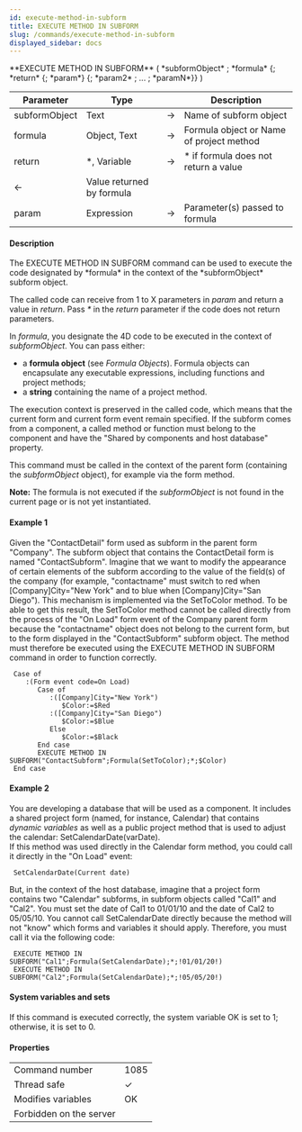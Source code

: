 ```yaml
---
id: execute-method-in-subform
title: EXECUTE METHOD IN SUBFORM
slug: /commands/execute-method-in-subform
displayed_sidebar: docs
---
```


<!--REF #_command_.EXECUTE METHOD IN SUBFORM.Syntax-->**EXECUTE METHOD IN SUBFORM** ( *subformObject* ; *formula* {; *return* {; *param*} {; *param2* ; ... ; *paramN*}} )<!-- END REF-->
<!--REF #_command_.EXECUTE METHOD IN SUBFORM.Params-->
| Parameter | Type |  | Description |
| --- | --- | --- | --- |
| subformObject | Text | &#8594;  | Name of subform object |
| formula | Object, Text | &#8594;  | Formula object or Name of project method |
| return | *, Variable | &#8594;  | * if formula does not return a value |
| &#8592; | Value returned by formula |
| param | Expression | &#8594;  | Parameter(s) passed to formula |

<!-- END REF-->

#### Description 

<!--REF #_command_.EXECUTE METHOD IN SUBFORM.Summary-->The EXECUTE METHOD IN SUBFORM command can be used to execute the code designated by *formula* in the context of the *subformObject* subform object.<!-- END REF--> 

The called code can receive from 1 to X parameters in *param* and return a value in *return*. Pass *\** in the *return* parameter if the code does not return parameters. 

In *formula*, you designate the 4D code to be executed in the context of *subformObject*. You can pass either:

* a **formula object** (see *Formula Objects*). Formula objects can encapsulate any executable expressions, including functions and project methods;
* a **string** containing the name of a project method.

The execution context is preserved in the called code, which means that the current form and current form event remain specified. If the subform comes from a component, a called method or function must belong to the component and have the "Shared by components and host database" property.

This command must be called in the context of the parent form (containing the *subformObject* object), for example via the form method.

**Note:** The formula is not executed if the *subformObject* is not found in the current page or is not yet instantiated.

#### Example 1 

Given the "ContactDetail" form used as subform in the parent form "Company". The subform object that contains the ContactDetail form is named "ContactSubform". Imagine that we want to modify the appearance of certain elements of the subform according to the value of the field(s) of the company (for example, "contactname" must switch to red when \[Company\]City="New York" and to blue when \[Company\]City="San Diego"). This mechanism is implemented via the SetToColor method. To be able to get this result, the SetToColor method cannot be called directly from the process of the "On Load" form event of the Company parent form because the "contactname" object does not belong to the current form, but to the form displayed in the "ContactSubform" subform object. The method must therefore be executed using the EXECUTE METHOD IN SUBFORM command in order to function correctly.

```4d
 Case of
    :(Form event code=On Load)
       Case of
          :([Company]City="New York")
             $Color:=$Red
          :([Company]City="San Diego")
             $Color:=$Blue
          Else
             $Color:=$Black
       End case
       EXECUTE METHOD IN SUBFORM("ContactSubform";Formula(SetToColor);*;$Color)
 End case
```

#### Example 2 

You are developing a database that will be used as a component. It includes a shared project form (named, for instance, Calendar) that contains *dynamic variables* as well as a public project method that is used to adjust the calendar: SetCalendarDate(varDate).   
If this method was used directly in the Calendar form method, you could call it directly in the "On Load" event: 

```4d
 SetCalendarDate(Current date)
```

 But, in the context of the host database, imagine that a project form contains two "Calendar" subforms, in subform objects called "Cal1" and "Cal2". You must set the date of Cal1 to 01/01/10 and the date of Cal2 to 05/05/10\. You cannot call SetCalendarDate directly because the method will not "know" which forms and variables it should apply. Therefore, you must call it via the following code: 

```4d
 EXECUTE METHOD IN SUBFORM("Cal1";Formula(SetCalendarDate);*;!01/01/20!)
 EXECUTE METHOD IN SUBFORM("Cal2";Formula(SetCalendarDate);*;!05/05/20!)
```

#### System variables and sets 

If this command is executed correctly, the system variable OK is set to 1; otherwise, it is set to 0.


#### Properties
|  |  |
| --- | --- |
| Command number | 1085 |
| Thread safe | &check; |
| Modifies variables | OK |
| Forbidden on the server ||


